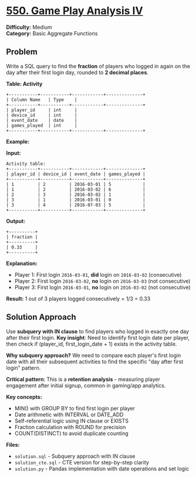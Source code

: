 # [550. Game Play Analysis IV](https://leetcode.com/problems/game-play-analysis-iv/)

**Difficulty:** Medium  
**Category:** Basic Aggregate Functions

## Problem

Write a SQL query to find the **fraction** of players who logged in again on the day after their first login day, rounded to **2 decimal places**.

**Table: Activity**
```
+-----------+-----------+------------+--------------+
| Column Name   | Type    |
+-----------+-----------+------------+--------------+
| player_id     | int     |
| device_id     | int     |
| event_date    | date    |
| games_played  | int     |
+-----------+-----------+------------+--------------+
```

**Example:**

**Input:**
```
Activity table:
+-----------+-----------+------------+--------------+
| player_id | device_id | event_date | games_played |
+-----------+-----------+------------+--------------+
| 1         | 2         | 2016-03-01 | 5            |
| 1         | 2         | 2016-03-02 | 6            |
| 2         | 3         | 2016-03-02 | 1            |
| 3         | 1         | 2016-03-01 | 0            |
| 3         | 4         | 2016-07-03 | 5            |
+-----------+-----------+------------+--------------+
```

**Output:**
```
+----------+
| fraction |
+----------+
| 0.33     |
+----------+
```

**Explanation:**
- Player 1: First login `2016-03-01`, **did** login on `2016-03-02` (consecutive)
- Player 2: First login `2016-03-02`, **no** login on `2016-03-03` (not consecutive)  
- Player 3: First login `2016-03-01`, **no** login on `2016-03-02` (not consecutive)

**Result:** 1 out of 3 players logged consecutively = 1/3 = 0.33

## Solution Approach

Use **subquery with IN clause** to find players who logged in exactly one day after their first login. **Key insight**: Need to identify first login date per player, then check if (player_id, first_login_date + 1) exists in the activity table.

**Why subquery approach?** We need to compare each player's first login date with all their subsequent activities to find the specific "day after first login" pattern.

**Critical pattern**: This is a **retention analysis** - measuring player engagement after initial signup, common in gaming/app analytics.

**Key concepts:**
- MIN() with GROUP BY to find first login per player
- Date arithmetic with INTERVAL or DATE_ADD  
- Self-referential logic using IN clause or EXISTS
- Fraction calculation with ROUND for precision
- COUNT(DISTINCT) to avoid duplicate counting

**Files:**
- `solution.sql` - Subquery approach with IN clause
- `solution_cte.sql` - CTE version for step-by-step clarity
- `solution.py` - Pandas implementation with date operations and set logic
